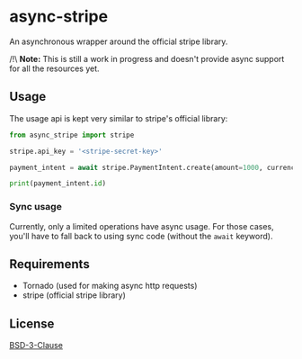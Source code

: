 # async-stripe

An asynchronous wrapper around the official stripe library. 

/!\ **Note:** This is still a work in progress and doesn't provide async support 
for all the resources yet.

## Usage

The usage api is kept very similar to stripe's official library:

```python
from async_stripe import stripe

stripe.api_key = '<stripe-secret-key>'

payment_intent = await stripe.PaymentIntent.create(amount=1000, currency='usd')

print(payment_intent.id)
```

### Sync usage

Currently, only a limited operations have async usage. For those cases, you'll 
have to fall back to using sync code (without the `await` keyword).

## Requirements

 + Tornado (used for making async http requests)
 + stripe (official stripe library)


## License

[BSD-3-Clause](LICENSE.txt)